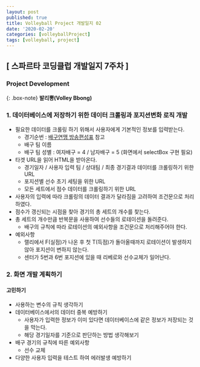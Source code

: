 ```yaml
---
layout: post
published: true
title: Volleyball Project 개발일지 02
date: '2020-02-20'
categories: [volleyballProject]
tags: [volleyball, project]
---
```


## [ 스파르타 코딩클럽 개발일지 7주차 ]

### Project Development

{: .box-note}
**발리뽕(Volley Bbong)**

### 1. 데이터베이스에 저장하기 위한 데이터 크롤링과 포지션변화 로직 개발
- 필요한 데이터를 크롤링 하기 위해서 사용자에게 기본적인 정보를 입력받는다.
  - 경기순번 : [배구연맹 방송편성표](https://www.kovo.co.kr/game/v-league/11110_schedule_list.asp) 참고
  - 배구 팀 이름
  - 배구 팀 성별 : 여자배구 = 4 / 남자배구 = 5 (화면에서 selectBox 구현 필요)
- 타겟 URL을 읽어 HTML을 받아온다.
  - 경기일자 / 사용자 입력 팀 / 상대팀 / 최종 경기결과 데이터를 크롤링하기 위한 URL
  - 포지션별 선수 초기 세팅을 위한 URL
  - 모든 세트에서 점수 데이터를 크롤링하기 위한 URL
- 사용자의 입력에 따라 크롤링의 데이터 결과가 달라짐을 고려하여 조건문으로 처리하였다.
- 점수가 갱신되는 시점을 찾아 경기의 총 세트의 개수를 찾는다.
- 총 세트의 개수만큼 반복문을 사용하여 선수들의 로테이션을 돌려준다.
  - 배구의 규칙에 따라 로테이션의 예외사항을 조건문으로 처리해주어야 한다.
- 예외사항
  - 랠리에서 F(실점)가 나온 후 첫 T(득점)가 돌아올때까지 로테이션이 발생하지 않아 포지션이 변하지 않는다.
  - 센터가 5번과 6번 포지션에 있을 때 리베로와 선수교체가 일어난다.

### 2. 화면 개발 계획하기

#### 고민하기
- 사용하는 변수의 규칙 생각하기
- 데이터베이스에서의 데이터 중복 예방하기
	- 사용자가 입력한 정보가 이미 있다면 데이터베이스에 같은 정보가 저장되는 것을 막는다.
  - 해당 경기일자를 기준으로 판단하는 방법 생각해보기
- 배구 경기의 규칙에 따른 예외사항
	- 선수 교체
- 다양한 사용자 입력을 테스트 하여 에러발생 예방하기